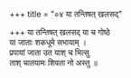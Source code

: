 +++
title = "०४ या तन्तिषत् खलसद्"

+++
या तन्तिषत् खलसद् या च गोष्ठे  
या जाताः शकधूमे सभायाम् ।  
प्रपायां जाता उत याश् च भित्सु  
ताश् चातयामः शिवता नो अस्तु ॥